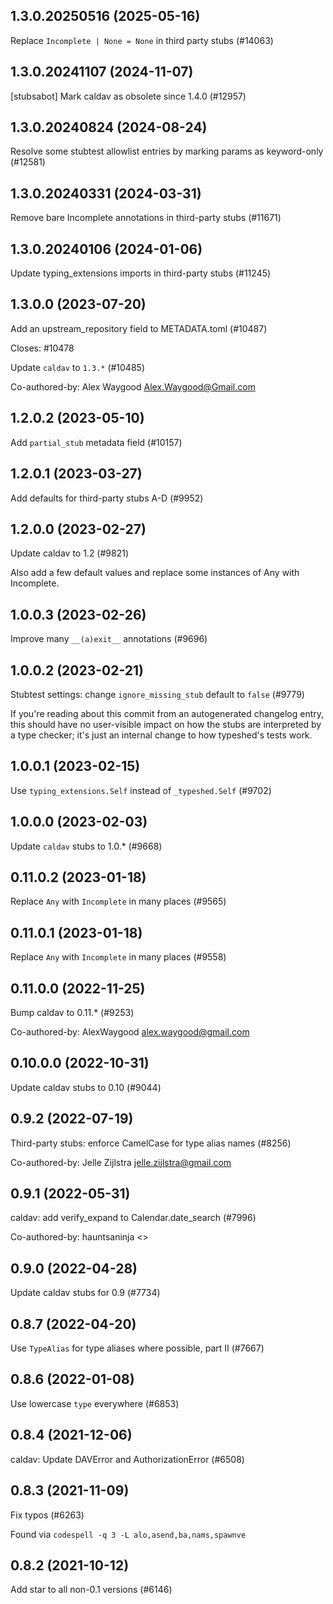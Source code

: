 ## 1.3.0.20250516 (2025-05-16)

Replace `Incomplete | None = None` in third party stubs (#14063)

## 1.3.0.20241107 (2024-11-07)

[stubsabot] Mark caldav as obsolete since 1.4.0 (#12957)

## 1.3.0.20240824 (2024-08-24)

Resolve some stubtest allowlist entries by marking params as keyword-only (#12581)

## 1.3.0.20240331 (2024-03-31)

Remove bare Incomplete annotations in third-party stubs (#11671)

## 1.3.0.20240106 (2024-01-06)

Update typing_extensions imports in third-party stubs (#11245)

## 1.3.0.0 (2023-07-20)

Add an upstream_repository field to METADATA.toml (#10487)

Closes: #10478

Update `caldav` to `1.3.*` (#10485)

Co-authored-by: Alex Waygood <Alex.Waygood@Gmail.com>

## 1.2.0.2 (2023-05-10)

Add `partial_stub` metadata field (#10157)

## 1.2.0.1 (2023-03-27)

Add defaults for third-party stubs A-D (#9952)

## 1.2.0.0 (2023-02-27)

Update caldav to 1.2 (#9821)

Also add a few default values and replace some instances of Any with
Incomplete.

## 1.0.0.3 (2023-02-26)

Improve many `__(a)exit__` annotations (#9696)

## 1.0.0.2 (2023-02-21)

Stubtest settings: change `ignore_missing_stub` default to `false` (#9779)

If you're reading about this commit from an autogenerated changelog entry, this should have no user-visible impact on how the stubs are interpreted by a type checker; it's just an internal change to how typeshed's tests work.

## 1.0.0.1 (2023-02-15)

Use `typing_extensions.Self` instead of `_typeshed.Self` (#9702)

## 1.0.0.0 (2023-02-03)

Update `caldav` stubs to 1.0.* (#9668)

## 0.11.0.2 (2023-01-18)

Replace `Any` with `Incomplete` in many places (#9565)

## 0.11.0.1 (2023-01-18)

Replace `Any` with `Incomplete` in many places (#9558)

## 0.11.0.0 (2022-11-25)

Bump caldav to 0.11.* (#9253)

Co-authored-by: AlexWaygood <alex.waygood@gmail.com>

## 0.10.0.0 (2022-10-31)

Update caldav stubs to 0.10 (#9044)

## 0.9.2 (2022-07-19)

Third-party stubs: enforce CamelCase for type alias names (#8256)

Co-authored-by: Jelle Zijlstra <jelle.zijlstra@gmail.com>

## 0.9.1 (2022-05-31)

caldav: add verify_expand to Calendar.date_search (#7996)

Co-authored-by: hauntsaninja <>

## 0.9.0 (2022-04-28)

Update caldav stubs for 0.9 (#7734)

## 0.8.7 (2022-04-20)

Use `TypeAlias` for type aliases where possible, part II (#7667)

## 0.8.6 (2022-01-08)

Use lowercase `type` everywhere (#6853)

## 0.8.4 (2021-12-06)

caldav: Update DAVError and AuthorizationError (#6508)

## 0.8.3 (2021-11-09)

Fix typos (#6263)

Found via `codespell -q 3 -L alo,asend,ba,nams,spawnve`

## 0.8.2 (2021-10-12)

Add star to all non-0.1 versions (#6146)


